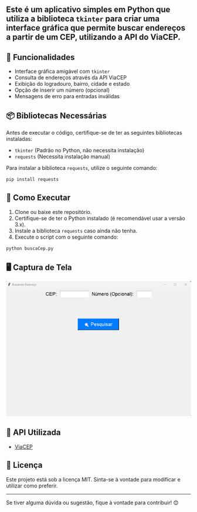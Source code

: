 ## Este é um aplicativo simples em Python que utiliza a biblioteca `tkinter` para criar uma interface gráfica que permite buscar endereços a partir de um CEP, utilizando a API do ViaCEP.

## 📌 Funcionalidades

- Interface gráfica amigável com `tkinter`
- Consulta de endereços através da API ViaCEP
- Exibição do logradouro, bairro, cidade e estado
- Opção de inserir um número (opcional)
- Mensagens de erro para entradas inválidas

## 📦 Bibliotecas Necessárias

Antes de executar o código, certifique-se de ter as seguintes bibliotecas instaladas:

- `tkinter` (Padrão no Python, não necessita instalação)
- `requests` (Necessita instalação manual)

Para instalar a biblioteca `requests`, utilize o seguinte comando:

```bash
pip install requests
```

## 🚀 Como Executar

1. Clone ou baixe este repositório.
2. Certifique-se de ter o Python instalado (é recomendável usar a versão 3.x).
3. Instale a biblioteca `requests` caso ainda não tenha.
4. Execute o script com o seguinte comando:

```bash
python buscaCep.py
```

## 🖥 Captura de Tela

![Interface do aplicativo](BuscaCEP.png)

## 🔗 API Utilizada

- [ViaCEP](https://viacep.com.br/)

## 📄 Licença

Este projeto está sob a licença MIT. Sinta-se à vontade para modificar e utilizar como preferir.

---

Se tiver alguma dúvida ou sugestão, fique à vontade para contribuir! 😊

